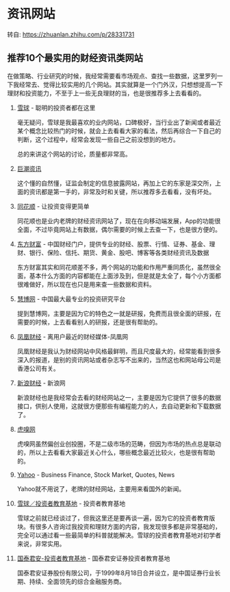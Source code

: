 # 资讯网站

转自: <https://zhuanlan.zhihu.com/p/28331731>

## 推荐10个最实用的财经资讯类网站

在做策略、行业研究的时候，我经常需要看市场观点、查找一些数据，这里罗列一下我经常去、觉得比较实用的几个网站。其实就算是一个门外汉，只想想提高一下理财和投资能力，不至于上一些无良理财的当，也是很推荐多上去看看的。

1. [雪球](https://xueqiu.com/) - 聪明的投资者都在这里

    毫无疑问，雪球是我最喜欢的业内网站，口碑极好，当行业出了新闻或者最近某个概念比较热门的时候，就会上去看看大家的看法，然后再综合一下自己的判断，这个过程中，经常会发现一些自己之前没想到的地方。

    总的来讲这个网站的讨论，质量都非常高。

2. [巨潮资讯](http://www.cninfo.com.cn/cninfo-new/index)

    这个懂的自然懂，证监会制定的信息披露网站，再加上它的东家是深交所，上面的资讯都是第一手的，非常及时和关键，所以推荐多去看看，没有坏处。

3. [同花顺](http://www.10jqka.com.cn/) - 让投资变得更简单

    同花顺也是业内老牌的财经资讯网站了，现在在向移动端发展，App的功能很全面，不过毕竟网站上有数据，偶尔需要的时候上去查一下，也是很方便的。

4. [东方财富](http://www.eastmoney.com/) - 中国财经门户，提供专业的财经、股票、行情、证券、基金、理财、银行、保险、信托、期货、黄金、股吧、博客等各类财经资讯及数据

    东方财富其实和同花顺差不多，两个网站的功能和作用严重同质化，虽然很全面，基本什么方面的内容都能在上面涉及到，但是就是太全了，每个小方面都很难做好，所以现在也只是用来查一些数据和资料。

5. [慧博网](http://www.hibor.com.cn/) - 中国最大最专业的投资研究平台

    提到慧博网，主要是因为它的特色之一就是研报，免费而且很全面的研报，在需要的时候，上去看看别人的研报，还是很有帮助的。

6. [凤凰财经](http://finance.ifeng.com/) - 离用户最近的财经媒体-凤凰网

    凤凰财经是我认为财经网站中风格最鲜明，而且尺度最大的，经常能看到很多深入的报道，是别的资讯网站或者杂志写不出来的，当然这也和网站母公司是香港公司有关。

7. [新浪财经](http://finance.sina.com.cn/) - 新浪网

    新浪财经也是我经常会去看的财经网站之一，主要是因为它提供了很多的数据接口，供别人使用，这就很方便那些有编程能力的人，去自动更新和下载数据了。

8. [虎嗅网](https://www.huxiu.com/)

    虎嗅网虽然偏创业创投圈，不是二级市场的范畴，但因为市场的热点总是联动的，所以上去看看大家最近关心什么，哪些概念最近比较火，也是很有帮助的。

9. [Yahoo](https://finance.yahoo.com/) - Business Finance, Stock Market, Quotes, News

    Yahoo就不用说了，老牌的财经网站，主要用来看国外的新闻。

10. [雪球／投资者教育基地](https://xueqiu.com/invest-edu) - 投资者教育基地

    雪球之前就已经谈过了，但我这里还是要再谈一遍，因为它的投资者教育版块。有很多人咨询过我投资和理财方面的内容，我发现很多都是非常基础的，完全可以通过看一些最简单的科普就能解决。雪球的投资者教育基地对初学者来说，非常实用。

11. [国泰君安-投资者教育基地](https://edu.gtja.com/index.html) - 国泰君安证券投资者教育基地

    国泰君安证券股份有限公司，于1999年8月18日合并设立，是中国证券行业长期、持续、全面领先的综合金融服务商。

